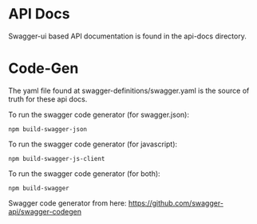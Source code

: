 API Docs
=======
Swagger-ui based API documentation is found in the api-docs directory.

Code-Gen
========
The yaml file found at swagger-definitions/swagger.yaml is the source of truth for these api docs.

To run the swagger code generator (for swagger.json):
```shell
npm build-swagger-json
```

To run the swagger code generator (for javascript):
```shell
npm build-swagger-js-client
```

To run the swagger code generator (for both):
```shell
npm build-swagger
```

Swagger code generator from here: https://github.com/swagger-api/swagger-codegen